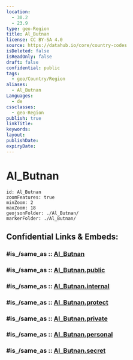 ```yaml
---
location:
  - 30.2
  - 23.9
type: geo-Region
title: Al_Butnan
license: CC BY-SA 4.0
source: https://datahub.io/core/country-codes
isDeleted: false
isReadOnly: false
draft: false
confidential: public
tags:
  - geo/Country/Region
aliases:
  - Al_Butnan
Languages:
  - de
cssclasses:
  - geo-Region
publish: true
linkTitle:
keywords:
layout:
publishDate:
expiryDate:
---
```


# Al_Butnan

```leaflet
id: Al_Butnan
zoomFeatures: true 
minZoom: 2 
maxZoom: 18
geojsonFolder: ./Al_Butnan/
markerFolder: ./Al_Butnan/
```


## Confidential Links & Embeds: 

### #is_/same_as :: [Al_Butnan](/_Standards/Earth/Continent/Africa/Africa~North/Libya/Districs~Libya/Al_Butnan.md) 

### #is_/same_as :: [Al_Butnan.public](/_public/Earth/Continent/Africa/Africa~North/Libya/Districs~Libya/Al_Butnan.public.md) 

### #is_/same_as :: [Al_Butnan.internal](/_internal/Earth/Continent/Africa/Africa~North/Libya/Districs~Libya/Al_Butnan.internal.md) 

### #is_/same_as :: [Al_Butnan.protect](/_protect/Earth/Continent/Africa/Africa~North/Libya/Districs~Libya/Al_Butnan.protect.md) 

### #is_/same_as :: [Al_Butnan.private](/_private/Earth/Continent/Africa/Africa~North/Libya/Districs~Libya/Al_Butnan.private.md) 

### #is_/same_as :: [Al_Butnan.personal](/_personal/Earth/Continent/Africa/Africa~North/Libya/Districs~Libya/Al_Butnan.personal.md) 

### #is_/same_as :: [Al_Butnan.secret](/_secret/Earth/Continent/Africa/Africa~North/Libya/Districs~Libya/Al_Butnan.secret.md)

